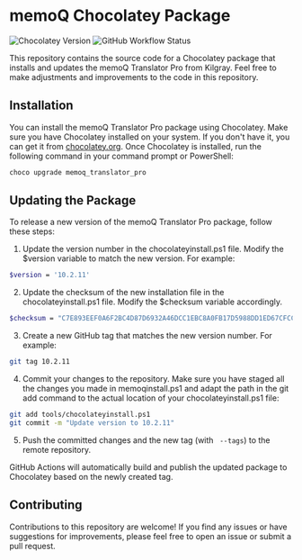 # memoQ Chocolatey Package
![Chocolatey Version](https://img.shields.io/chocolatey/v/memoq_translator_pro?label=chocolatey)
![GitHub Workflow Status](https://img.shields.io/github/actions/workflow/status/DigitecGalaxus/memoq_translator_pro-chocolatey-package/main.yml)

This repository contains the source code for a Chocolatey package that installs and updates the memoQ Translator Pro from Kilgray. Feel free to make adjustments and improvements to the code in this repository.

## Installation
You can install the memoQ Translator Pro package using Chocolatey. Make sure you have Chocolatey installed on your system. If you don't have it, you can get it from [chocolatey.org](https://chocolatey.org/).
Once Chocolatey is installed, run the following command in your command prompt or PowerShell:

```bash
choco upgrade memoq_translator_pro
```

## Updating the Package
To release a new version of the memoQ Translator Pro package, follow these steps:

1. Update the version number in the chocolateyinstall.ps1 file. Modify the $version variable to match the new version. For example:
```bash
$version = '10.2.11'
```

2. Update the checksum of the new installation file in the chocolateyinstall.ps1 file. Modify the $checksum variable accordingly.
```bash
$checksum = "C7E893EEF0A6F2BC4D87D6932A46DCC1EBC8A0FB17D5988DD1ED67CFCC2A26CA"
```

3. Create a new GitHub tag that matches the new version number. For example:
```bash
git tag 10.2.11
```

4. Commit your changes to the repository. Make sure you have staged all the changes you made in memoqinstall.ps1 and adapt the path in the git add command to the actual location of your chocolateyinstall.ps1 file:
```bash
git add tools/chocolateyinstall.ps1
git commit -m "Update version to 10.2.11"
```

5. Push the committed changes and the new tag (with ``` --tags```) to the remote repository.

GitHub Actions will automatically build and publish the updated package to Chocolatey based on the newly created tag.

## Contributing
Contributions to this repository are welcome! If you find any issues or have suggestions for improvements, please feel free to open an issue or submit a pull request.